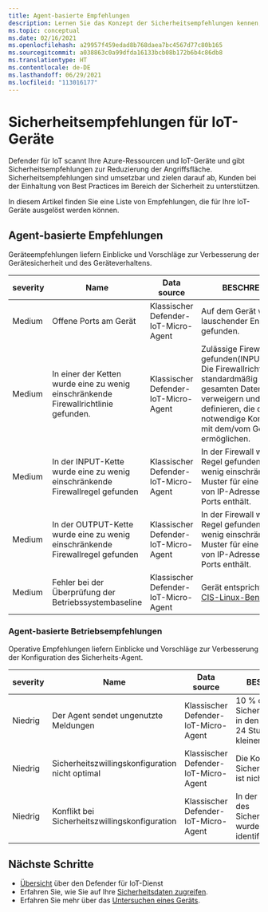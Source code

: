 ```yaml
---
title: Agent-basierte Empfehlungen
description: Lernen Sie das Konzept der Sicherheitsempfehlungen kennen, und erfahren Sie, wie sie in Defender für IoT-Geräte verwendet werden.
ms.topic: conceptual
ms.date: 02/16/2021
ms.openlocfilehash: a29957f459edad8b768daea7bc4567d77c80b165
ms.sourcegitcommit: a038863c0a99dfda16133bcb08b172b6b4c86db8
ms.translationtype: HT
ms.contentlocale: de-DE
ms.lasthandoff: 06/29/2021
ms.locfileid: "113016177"
---
```

# <a name="security-recommendations-for-iot-devices"></a>Sicherheitsempfehlungen für IoT-Geräte

Defender für IoT scannt Ihre Azure-Ressourcen und IoT-Geräte und gibt Sicherheitsempfehlungen zur Reduzierung der Angriffsfläche.
Sicherheitsempfehlungen sind umsetzbar und zielen darauf ab, Kunden bei der Einhaltung von Best Practices im Bereich der Sicherheit zu unterstützen.

In diesem Artikel finden Sie eine Liste von Empfehlungen, die für Ihre IoT-Geräte ausgelöst werden können.

## <a name="agent-based-recommendations"></a>Agent-basierte Empfehlungen

Geräteempfehlungen liefern Einblicke und Vorschläge zur Verbesserung der Gerätesicherheit und des Geräteverhaltens.

| severity | Name | Data source | BESCHREIBUNG |
|--|--|--|--|
| Medium | Offene Ports am Gerät | Klassischer Defender-IoT-Micro-Agent| Auf dem Gerät wurde ein lauschender Endpunkt gefunden. |
| Medium | In einer der Ketten wurde eine zu wenig einschränkende Firewallrichtlinie gefunden. | Klassischer Defender-IoT-Micro-Agent| Zulässige Firewallrichtlinie gefunden(INPUT/OUTPUT). Die Firewallrichtlinie sollte standardmäßig den gesamten Datenverkehr verweigern und Regeln definieren, die die notwendige Kommunikation mit dem/vom Gerät ermöglichen. |
| Medium | In der INPUT-Kette wurde eine zu wenig einschränkende Firewallregel gefunden | Klassischer Defender-IoT-Micro-Agent| In der Firewall wurde eine Regel gefunden, die ein zu wenig einschränkendes Muster für eine Vielzahl von IP-Adressen oder Ports enthält. |
| Medium | In der OUTPUT-Kette wurde eine zu wenig einschränkende Firewallregel gefunden | Klassischer Defender-IoT-Micro-Agent| In der Firewall wurde eine Regel gefunden, die ein zu wenig einschränkendes Muster für eine Vielzahl von IP-Adressen oder Ports enthält. |
| Medium | Fehler bei der Überprüfung der Betriebssystembaseline | Klassischer Defender-IoT-Micro-Agent| Gerät entspricht nicht den [CIS-Linux-Benchmarks](https://www.cisecurity.org/cis-benchmarks/) |

### <a name="agent-based-operational-recommendations"></a>Agent-basierte Betriebsempfehlungen

Operative Empfehlungen liefern Einblicke und Vorschläge zur Verbesserung der Konfiguration des Sicherheits-Agent.

| severity | Name | Data source | BESCHREIBUNG |
|--|--|--|--|
| Niedrig | Der Agent sendet ungenutzte Meldungen | Klassischer Defender-IoT-Micro-Agent | 10 % oder mehr der Sicherheitsmeldungen in den letzten 24 Stunden waren kleiner als 4 KB. |
| Niedrig | Sicherheitszwillingskonfiguration nicht optimal | Klassischer Defender-IoT-Micro-Agent | Die Konfiguration des Sicherheitszwillings ist nicht optimal. |
| Niedrig | Konflikt bei Sicherheitszwillingskonfiguration | Klassischer Defender-IoT-Micro-Agent | In der Konfiguration des Sicherheitszwillings wurden Konflikte identifiziert. |

## <a name="next-steps"></a>Nächste Schritte

- [Übersicht](overview.md) über den Defender für IoT-Dienst
- Erfahren Sie, wie Sie auf Ihre [Sicherheitsdaten zugreifen](how-to-security-data-access.md).
- Erfahren Sie mehr über das [Untersuchen eines Geräts](how-to-investigate-device.md).
